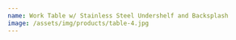 ```yaml
---
name: Work Table w/ Stainless Steel Undershelf and Backsplash
image: /assets/img/products/table-4.jpg
---
```

